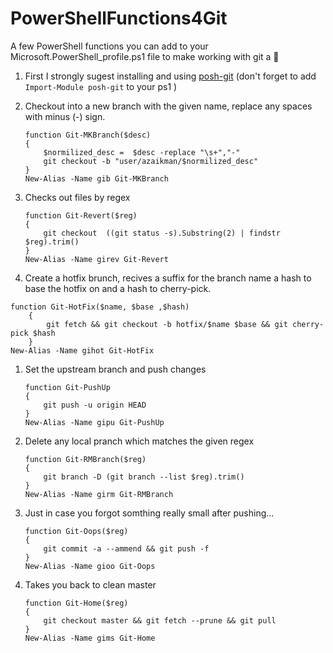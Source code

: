 # PowerShellFunctions4Git
A few PowerShell functions you can add to your Microsoft.PowerShell_profile.ps1 file to make working with git a :lollipop:
1. First I strongly sugest installing and using [ posh-git](https://github.com/dahlbyk/posh-git)
	(don't forget to add ```Import-Module posh-git``` to your ps1 )
	
1. Checkout into a new branch with the given name, replace any spaces with minus (-) sign. 
	```
	function Git-MKBranch($desc)
	{
		$normilized_desc =  $desc -replace "\s+","-" 
		git checkout -b "user/azaikman/$normilized_desc"
	}
	New-Alias -Name gib Git-MKBranch
	```

1. Checks out files by regex
	```
	function Git-Revert($reg)
	{
		git checkout  ((git status -s).Substring(2) | findstr $reg).trim()
	}
	New-Alias -Name girev Git-Revert	 
	```

1. Create a hotfix brunch, recives a suffix for the branch name a hash to base the hotfix on and a hash to cherry-pick.
```
function Git-HotFix($name, $base ,$hash)
	{
		git fetch && git checkout -b hotfix/$name $base && git cherry-pick $hash
	}
New-Alias -Name gihot Git-HotFix
```

1. Set the upstream branch and push changes
	```
	function Git-PushUp
	{
		git push -u origin HEAD
	}
	New-Alias -Name gipu Git-PushUp
	```
	
1. Delete any local pranch which matches the given regex
	```
	function Git-RMBranch($reg)
	{
		git branch -D (git branch --list $reg).trim()
	}
	New-Alias -Name girm Git-RMBranch
	```
	
1. Just in case you forgot somthing really small after pushing...
	```
	function Git-Oops($reg)
	{
		git commit -a --ammend && git push -f 
	}
	New-Alias -Name gioo Git-Oops
	```
		
1. Takes you back to clean master
	```
	function Git-Home($reg)
	{
		git checkout master && git fetch --prune && git pull
	}
	New-Alias -Name gims Git-Home	 
	```

